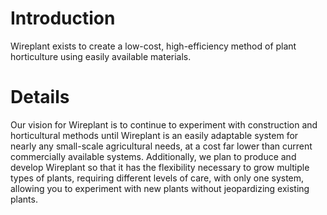 # Introduction #

Wireplant exists to create a low-cost, high-efficiency method of plant horticulture using easily available materials.

# Details #

Our vision for Wireplant is to continue to experiment with construction and horticultural methods until Wireplant is an easily adaptable system for nearly any small-scale agricultural needs, at a cost far lower than current commercially available systems. Additionally, we plan to produce and develop Wireplant so that it has the flexibility necessary to grow multiple types of plants, requiring different levels of care, with only one system, allowing you to experiment with new plants without jeopardizing existing plants.